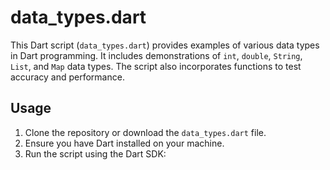 # data_types.dart

This Dart script (`data_types.dart`) provides examples of various data types in Dart programming. It includes demonstrations of `int`, `double`, `String`, `List`, and `Map` data types. The script also incorporates functions to test accuracy and performance.

## Usage

1. Clone the repository or download the `data_types.dart` file.
2. Ensure you have Dart installed on your machine.
3. Run the script using the Dart SDK:
